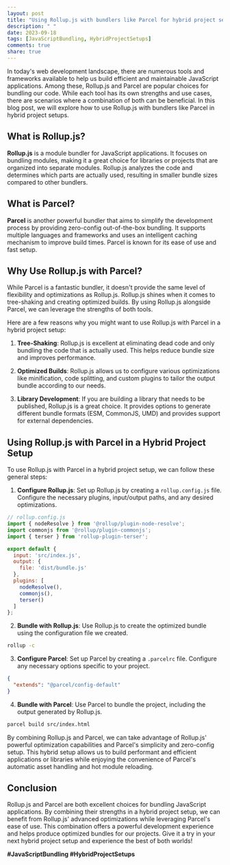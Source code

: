 ```yaml
---
layout: post
title: "Using Rollup.js with bundlers like Parcel for hybrid project setups"
description: " "
date: 2023-09-18
tags: [JavaScriptBundling, HybridProjectSetups]
comments: true
share: true
---
```


In today's web development landscape, there are numerous tools and frameworks available to help us build efficient and maintainable JavaScript applications. Among these, Rollup.js and Parcel are popular choices for bundling our code. While each tool has its own strengths and use cases, there are scenarios where a combination of both can be beneficial. In this blog post, we will explore how to use Rollup.js with bundlers like Parcel in hybrid project setups.

## What is Rollup.js?

**Rollup.js** is a module bundler for JavaScript applications. It focuses on bundling modules, making it a great choice for libraries or projects that are organized into separate modules. Rollup.js analyzes the code and determines which parts are actually used, resulting in smaller bundle sizes compared to other bundlers.

## What is Parcel?

**Parcel** is another powerful bundler that aims to simplify the development process by providing zero-config out-of-the-box bundling. It supports multiple languages and frameworks and uses an intelligent caching mechanism to improve build times. Parcel is known for its ease of use and fast setup.

## Why Use Rollup.js with Parcel?

While Parcel is a fantastic bundler, it doesn't provide the same level of flexibility and optimizations as Rollup.js. Rollup.js shines when it comes to tree-shaking and creating optimized builds. By using Rollup.js alongside Parcel, we can leverage the strengths of both tools.

Here are a few reasons why you might want to use Rollup.js with Parcel in a hybrid project setup:

1. **Tree-Shaking**: Rollup.js is excellent at eliminating dead code and only bundling the code that is actually used. This helps reduce bundle size and improves performance.

2. **Optimized Builds**: Rollup.js allows us to configure various optimizations like minification, code splitting, and custom plugins to tailor the output bundle according to our needs.

3. **Library Development**: If you are building a library that needs to be published, Rollup.js is a great choice. It provides options to generate different bundle formats (ESM, CommonJS, UMD) and provides support for external dependencies.

## Using Rollup.js with Parcel in a Hybrid Project Setup

To use Rollup.js with Parcel in a hybrid project setup, we can follow these general steps:

1. **Configure Rollup.js**: Set up Rollup.js by creating a `rollup.config.js` file. Configure the necessary plugins, input/output paths, and any desired optimizations.

```javascript
// rollup.config.js
import { nodeResolve } from '@rollup/plugin-node-resolve';
import commonjs from '@rollup/plugin-commonjs';
import { terser } from 'rollup-plugin-terser';

export default {
  input: 'src/index.js',
  output: {
    file: 'dist/bundle.js'
  },
  plugins: [
    nodeResolve(),
    commonjs(),
    terser()
  ]
};
```

2. **Bundle with Rollup.js**: Use Rollup.js to create the optimized bundle using the configuration file we created.

```bash
rollup -c
```

3. **Configure Parcel**: Set up Parcel by creating a `.parcelrc` file. Configure any necessary options specific to your project.

```json
{
  "extends": "@parcel/config-default"
}
```

4. **Bundle with Parcel**: Use Parcel to bundle the project, including the output generated by Rollup.js.

```bash
parcel build src/index.html
```

By combining Rollup.js and Parcel, we can take advantage of Rollup.js' powerful optimization capabilities and Parcel's simplicity and zero-config setup. This hybrid setup allows us to build performant and efficient applications or libraries while enjoying the convenience of Parcel's automatic asset handling and hot module reloading.

## Conclusion

Rollup.js and Parcel are both excellent choices for bundling JavaScript applications. By combining their strengths in a hybrid project setup, we can benefit from Rollup.js' advanced optimizations while leveraging Parcel's ease of use. This combination offers a powerful development experience and helps produce optimized bundles for our projects. Give it a try in your next hybrid project setup and experience the best of both worlds!

**#JavaScriptBundling #HybridProjectSetups**